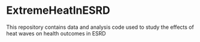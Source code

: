 # ExtremeHeatInESRD
This repository contains data and analysis code used to study the effects of heat waves on health outcomes in ESRD

